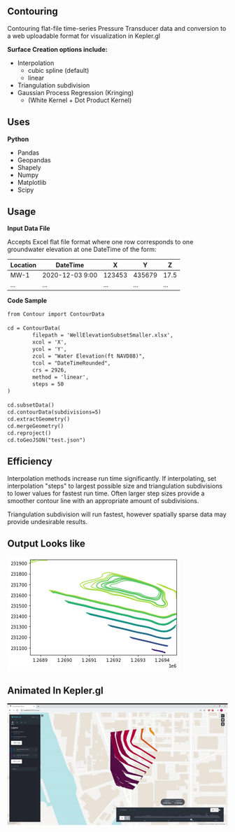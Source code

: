 ## Contouring

Contouring flat-file time-series Pressure Transducer data and conversion to a web uploadable format for visualization in Kepler.gl

<b> Surface Creation options include: </b>
 - Interpolation
   - cubic spline (default)
   - linear
 - Triangulation subdivision
 - Gaussian Process Regression (Kringing)
   - (White Kernel + Dot Product Kernel)

## Uses
<b> Python </b>
- Pandas
- Geopandas
- Shapely
- Numpy
- Matplotlib
- Scipy


## Usage

<b> Input Data File </b>

Accepts Excel flat file format where one row corresponds to one groundwater elevation at one DateTime of the form:

| Location | DateTime        | X      | Y      | Z    |
|----------|-----------------|--------|--------|------|
| MW-1     | 2020-12-03 9:00 | 123453 | 435679 | 17.5 |
| ...      | ...             | ...    | ...    | ...  |


<b> Code Sample </b>
```
from Contour import ContourData

cd = ContourData(
        filepath = 'WellElevationSubsetSmaller.xlsx',
        xcol = 'X',
        ycol = 'Y',
        zcol = "Water Elevation(ft NAVD88)",
        tcol = "DateTimeRounded",
        crs = 2926,
        method = 'linear',
        steps = 50
)

cd.subsetData()
cd.contourData(subdivisions=5)
cd.extractGeometry()
cd.mergeGeometry()
cd.reproject()
cd.toGeoJSON("test.json")
```

## Efficiency
Interpolation methods increase run time significantly. If interpolating, set interpolation "steps" to largest possible size and triangulation subdivisions to lower values for fastest run time. Often larger step sizes provide a smoother contour line with an appropriate amount of subdivisions. 

Triangulation subdivision will run fastest, however spatially sparse data may provide undesirable results. 

## Output Looks like

![Alt Text](contourmpl.png)

## Animated In Kepler.gl

![Alt Text](Full-Year.gif)



